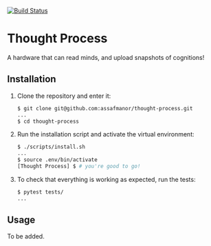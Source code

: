 [![Build Status](https://travis-ci.org/assafmanor/thought-process.svg?branch=master)](https://travis-ci.org/assafmanor/thought-process)

# Thought Process

A hardware that can read minds, and upload snapshots of cognitions!

## Installation

1. Clone the repository and enter it:

    ```sh
    $ git clone git@github.com:assafmanor/thought-process.git
    ...
    $ cd thought-process
    ```

2. Run the installation script and activate the virtual environment:

    ```sh
    $ ./scripts/install.sh
    ...
    $ source .env/bin/activate
    [Thought Process] $ # you're good to go!
    ```

3. To check that everything is working as expected, run the tests:


    ```sh
    $ pytest tests/
    ...
    ```

## Usage

To be added.
